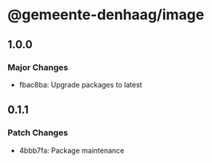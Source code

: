 # @gemeente-denhaag/image

## 1.0.0

### Major Changes

- fbac8ba: Upgrade packages to latest

## 0.1.1

### Patch Changes

- 4bbb7fa: Package maintenance
